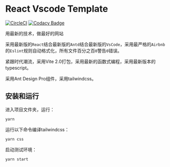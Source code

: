 # React Vscode Template

[![CircleCI](https://circleci.com/gh/fengerzh/react-vscode-template.svg?style=svg)](https://circleci.com/gh/fengerzh/react-vscode-template) [![Codacy Badge](https://app.codacy.com/project/badge/Grade/51b6e97af415445b9c68abc5719051f3)](https://www.codacy.com/gh/fengerzh/react-vscode-template/dashboard?utm_source=github.com&amp;utm_medium=referral&amp;utm_content=fengerzh/react-vscode-template&amp;utm_campaign=Badge_Grade)

用最新的技术，做最好的网站

采用最新版的`React`结合最新版的`Antd`结合最新版的`VsCode`，采用最严格的`Airbnb`的`Eslint`规则自动格式化，所有文件百分之百`0`警告`0`错误。

紧跟时代潮流，采用Vite 2.0打包，采用最新的函数式编程，采用最新版本的typescript。

采用Ant Design Pro组件，采用tailwindcss。

## 安装和运行

进入项目文件夹，运行：

```sh
yarn
```

运行以下命令编译tailwindcss：

```sh
yarn css
```

启动测试环境：

```sh
yarn start
```
